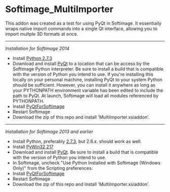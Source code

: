 Softimage_MultiImporter
=======================


This addon was created as a test for using PyQt in Softimage. It essentially wraps native import commands into a single Qt interface, allowing you to import multple 3D formats at once.

___
*Installation for Softimage 2014*
- Install [Python 2.7.3](http://www.python.org/ftp/python/2.7.3/python-2.7.3.amd64.msi)
- Download and install [PyQt](http://sourceforge.net/projects/pyqt/files/PyQt4/PyQt-4.10.3/PyQt4-4.10.3-gpl-Py2.7-Qt4.8.5-x64.exe/download ) to a location that can be access by the Softimage Python interpreter. Be sure to install a build that is compatible with the version of Python you intend to use. If you're installing this locally on your personal machine, installing PyQt to your system Python should be sufficient. However, you can install it anywhere as long as your PYTHONPATH environment variable has been edited to include the path to PyQt. At launch, Softimage will load all modules referenced by PYTHONPATH.
- Install [PyQtForSoftimage](https://github.com/caron/PyQtForSoftimage)
- Restart Softimage
- Download the zip of this repo and install 'MultiImporter.xsiaddon'.

___
*Installation for Softimage 2013 and earlier*
- Install Python, preferably [2.7.3](http://www.python.org/download/releases/2.7.3/), but 2.6.x. should work as well.
- Install [PyWin32 217](http://sourceforge.net/projects/pywin32/files/pywin32/Build%20217/)
- Download and install [PyQt](http://sourceforge.net/projects/pyqt/files/PyQt4/PyQt-4.10.3/PyQt4-4.10.3-gpl-Py2.7-Qt4.8.5-x64.exe/download ). Be sure to install a build that is compatible with the version of Python you intend to use.
- In Softimage, uncheck "Use Python Installed with Softimage (Windows Only)" from the Scripting preferences.
- Install [PyQtForSoftimage](https://github.com/caron/PyQtForSoftimage)
- Restart Softimage
- Download the zip of this repo and install 'MultiImporter.xsiaddon'.
